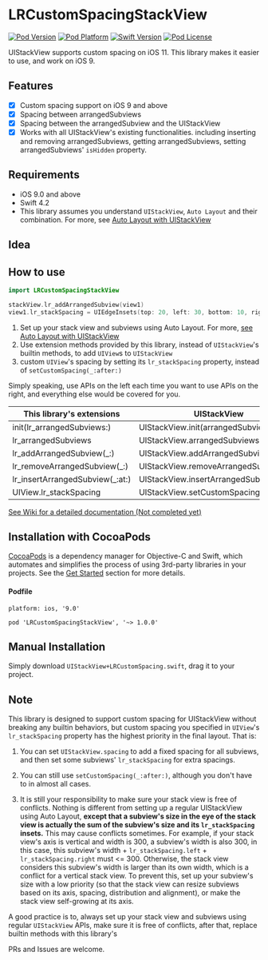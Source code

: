 # LRCustomSpacingStackView

[![Pod Version](http://img.shields.io/cocoapods/v/LRCustomSpacingStackView.svg?style=flat)](http://cocoadocs.org/docsets/LRCustomSpacingStackView/)
[![Pod Platform](http://img.shields.io/cocoapods/p/LRCustomSpacingStackView.svg?style=flat)](http://cocoadocs.org/docsets/LRCustomSpacingStackView/)
[![Swift Version](https://img.shields.io/badge/language-swift%204.2-brightgreen.svg)](https://developer.apple.com/swift) 
[![Pod License](http://img.shields.io/cocoapods/l/LRCustomSpacingStackView.svg?style=flat)](https://mit-license.org)

UIStackView supports custom spacing on iOS 11. This library makes it easier to use, and work on iOS 9.

## Features
- [x] Custom spacing support on iOS 9 and above
- [X] Spacing between arrangedSubviews
- [X] Spacing between the arrangedSubview and the UIStackView
- [X] Works with all UIStackView's existing functionalities. including inserting and removing arrangedSubviews, getting arrangedSubviews, setting arrangedSubviews' `isHidden` property.

## Requirements
- iOS 9.0 and above
- Swift 4.2
- This library assumes you understand `UIStackView`, `Auto Layout` and their combination. For more, see [Auto Layout with UIStackView](https://developer.apple.com/library/archive/documentation/UserExperience/Conceptual/AutolayoutPG/LayoutUsingStackViews.html#//apple_ref/doc/uid/TP40010853-CH11-SW1) 

## Idea

## How to use
```swift
import LRCustomSpacingStackView

stackView.lr_addArrangedSubview(view1)
view1.lr_stackSpacing = UIEdgeInsets(top: 20, left: 30, bottom: 10, right: 0)
```
1. Set up your stack view and subviews using Auto Layout. For more, [see Auto Layout with UIStackView](https://developer.apple.com/library/archive/documentation/UserExperience/Conceptual/AutolayoutPG/LayoutUsingStackViews.html#//apple_ref/doc/uid/TP40010853-CH11-SW1) 
2. Use extension methods provided by this library, instead of `UIStackView`'s builtin methods, to add `UIView`s to `UIStackView`
3. custom `UIView`'s spacing by setting its `lr_stackSpacing` property, instead of `setCustomSpacing(_:after:)` 

Simply speaking, use APIs on the left each time you want to use APIs on the right, and everything else would be covered for you.

|  This library's extensions       | UIStackView                               |
| -------------------------------- | -----------------------------             |
| init(lr_arrangedSubviews:)       | UIStackView.init(arrangedSubviews:)       |
| lr_arrangedSubviews              | UIStackView.arrangedSubviews              |
| lr_addArrangedSubview(\_:)       | UIStackView.addArrangedSubview(\_:)       |
| lr_removeArrangedSubview(\_:)    | UIStackView.removeArrangedSubview(\_:)    |
| lr_insertArrangedSubview(\_:at:) | UIStackView.insertArrangedSubview(\_:at:) |
| UIView.lr_stackSpacing           | UIStackView.setCustomSpacing(\_:after:)   |

[See Wiki for a detailed documentation (Not completed yet)](https://github.com/lurui1029/LRCustomSpacingStackView/wiki)

## Installation with CocoaPods
[CocoaPods](http://cocoapods.org/) is a dependency manager for Objective-C and Swift, which automates and simplifies the process of using 3rd-party libraries in your projects. See the [Get Started](http://cocoapods.org/#get_started) section for more details.

#### Podfile
```
platform: ios, '9.0'

pod 'LRCustomSpacingStackView', '~> 1.0.0'
```

## Manual Installation
Simply download `UIStackView+LRCustomSpacing.swift`, drag it to your project.

## Note
This library is designed to support custom spacing for UIStackView without breaking any builtin behaviors, but custom spacing you specified in `UIView`'s `lr_stackSpacing` property has the highest priority in the final layout. That is:

1. You can set `UIStackView.spacing` to add a fixed spacing for all subviews, and then set some subviews' `lr_stackSpacing` for extra spacings.
    
2. You can still use `setCustomSpacing(_:after:)`, although you don't have to in almost all cases.
    
3. It is still your responsibility to make sure your stack view is free of conflicts. Nothing is different from setting up a regular UIStackView using Auto Layout, **except that a subview's size in the eye of the stack view is actually the sum of the subview's size  and its `lr_stackSpacing` insets.** This may cause conflicts sometimes. For example, if your stack view's axis is vertical and width is 300, a subview's width is also 300, in this case, this subview's width + `lr_stackSpacing.left` + `lr_stackSpacing.right` must <= 300. Otherwise, the stack view considers this subview's width is larger than its own width, which is a conflict for a vertical stack view. To prevent this, set up your subview's size with a low priority (so that the stack view can resize subviews based on its axis, spacing, distribution and alignment), or make the stack view self-growing at its axis.

A good practice is to, always set up your stack view and subviews using regular `UIStackView` APIs, make sure it is free of conflicts, after that, replace builtin methods with this library's

PRs and Issues are welcome.
